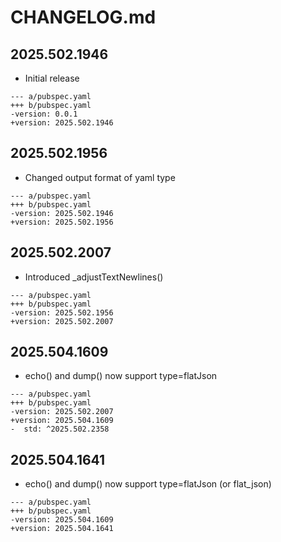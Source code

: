 # CHANGELOG.md

## 2025.502.1946

- Initial release

```
--- a/pubspec.yaml
+++ b/pubspec.yaml
-version: 0.0.1
+version: 2025.502.1946
```

## 2025.502.1956

- Changed output format of yaml type

```
--- a/pubspec.yaml
+++ b/pubspec.yaml
-version: 2025.502.1946
+version: 2025.502.1956
```

## 2025.502.2007

- Introduced _adjustTextNewlines()

```
--- a/pubspec.yaml
+++ b/pubspec.yaml
-version: 2025.502.1956
+version: 2025.502.2007
```

## 2025.504.1609

- echo() and dump() now support type=flatJson

```
--- a/pubspec.yaml
+++ b/pubspec.yaml
-version: 2025.502.2007
+version: 2025.504.1609
-  std: ^2025.502.2358
```

## 2025.504.1641

- echo() and dump() now support type=flatJson (or flat_json)

```
--- a/pubspec.yaml
+++ b/pubspec.yaml
-version: 2025.504.1609
+version: 2025.504.1641
```
